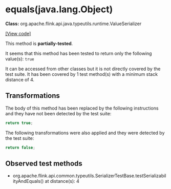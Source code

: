 # equals(java.lang.Object)

**Class:** org.apache.flink.api.java.typeutils.runtime.ValueSerializer

[[View code]](https://github.com/apache/flink/blob/740f711c4ec9c4b7cdefd01c9f64857c345a68a1/flink-core/src/main/java//org/apache/flink/api/java/typeutils/runtime/ValueSerializer.java#L160)

This method is **partially-tested**.

It seems that this method has been tested to return only the following value(s): `true`


It can be accessed from other classes but it is not directly covered by the test suite. 
It has been covered by 1 test method(s) with a minimum stack distance of 4.

## Transformations


The body of this method has been replaced by the following instructions and they have not been detected by the test suite:

```Java
return true;
```

The following transformations were also applied and they were detected by the test suite:

```Java
return false;
```





## Observed test methods

* org.apache.flink.api.common.typeutils.SerializerTestBase.testSerializabilityAndEquals() at distance(s): 4

